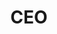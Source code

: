 ---
name: "Collin Duddy"
title: "CEO"
twitter: "LoboExplosivo"
instagram: "collinduddy"
featuredImage: "./collin-duddy.jpg"
---